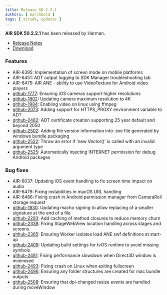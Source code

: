 ```yaml
---
title: Release 50.2.2.1
authors: [ marchbold ]
tags: [ airsdk, updates ]
---
```



**AIR SDK 50.2.2.1** has been released by Harman.  

- [Release Notes](https://airsdk.harman.com/api/versions/50.2.2.1/release-notes/Release_Notes_AIR_SDK_50.2.2.pdf)  
- [Download](https://airsdk.harman.com/download/50.2.2.1)  


### Features

- AIR-6395: Implementation of screen mode on mobile platforms
- AIR-6451: ADT output logging to SDK Manager troubleshooting tab
- AIR-6475: AIR ANE - ability to use VideoTexture for Android video players
- [github-1777](https://github.com/airsdk/Adobe-Runtime-Support/issues/1777): Ensuring iOS cameras support higher resolutions
- [github-1802](https://github.com/airsdk/Adobe-Runtime-Support/issues/1802): Updating camera maximum resolution to 4K
- [github-1984](https://github.com/airsdk/Adobe-Runtime-Support/issues/1984): Enabling video on linux using ffmpeg
- [github-2073](https://github.com/airsdk/Adobe-Runtime-Support/issues/2073): Adding support for HTTPS_PROXY environment variable to ADT
- [github-2482](https://github.com/airsdk/Adobe-Runtime-Support/issues/2482): ADT certificate creation supporting 25 year default and beyond 2050
- [github-2502](https://github.com/airsdk/Adobe-Runtime-Support/issues/2502): Adding file version information into .exe file generated by windows bundle packaging
- [github-2522](https://github.com/airsdk/Adobe-Runtime-Support/issues/2522): Throw an error if 'new Vector()' is called with an invalid argument type
- [github-2525](https://github.com/airsdk/Adobe-Runtime-Support/issues/2525): Automatically injecting INTERNET permission for debug Android packages


### Bug fixes

- AIR-6037: Updating iOS event handling to fix screen time impact on audio
- AIR-6479: Fixing instabilities in macOS URL handling
- AIR-6486: Fixing crash in Android permission manager from CameraRoll storage request
- [github-1830](https://github.com/airsdk/Adobe-Runtime-Support/issues/1830): Updating macho signing to allow replacing of a smaller signature at the end of a file
- [github-2293](https://github.com/airsdk/Adobe-Runtime-Support/issues/2293): Add caching of method closures to reduce memory churn
- [github-2339](https://github.com/airsdk/Adobe-Runtime-Support/issues/2339): Fixing StageWebView location handling across stages and screens
- [github-2385](https://github.com/airsdk/Adobe-Runtime-Support/issues/2385): Ensuring Worker isolates load ANE swf definitions at start-up
- [github-2409](https://github.com/airsdk/Adobe-Runtime-Support/issues/2409): Updating build settings for tvOS runtime to avoid missing symbols
- [github-2481](https://github.com/airsdk/Adobe-Runtime-Support/issues/2481): Fixing performance slowdown when Direct3D window is minimised
- [github-2493](https://github.com/airsdk/Adobe-Runtime-Support/issues/2493): Fixing crash on Linux when exiting fullscreen
- [github-2496](https://github.com/airsdk/Adobe-Runtime-Support/issues/2496): Ensuring any folder structures are created for mac bundle outputs
- [github-2508](https://github.com/airsdk/Adobe-Runtime-Support/issues/2508): Ensuring that dpi-changed resize events are handled during moveWindow